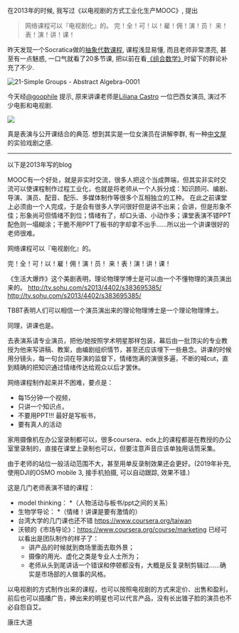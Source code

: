 <!--
.. title: 以电视剧的方式工业化生产MOOC
.. slug: Industrial_production_of_MOOC_as_TV_series
.. date: 2019-9-1 12:00 UTC+08:00
.. tags: 
.. category: 
.. link:
.. description:
.. type: text
-->


在2013年的时候, 我写过《以电视剧的方式工业化生产MOOC》, 提出

> 网络课程可以『电视剧化』的。
> 完！全！可！以！雇！佣！演！员！ 来！表！演！讲！课！

昨天发现一个Socratica做的[抽象代数课程](https://www.youtube.com/playlist?list=PLi01XoE8jYoi3SgnnGorR_XOW3IcK-TP6), 课程浅显易懂, 而且老师非常漂亮, 甚至有一点魅惑, 一口气就看了20多节课, 把以前在看[《组合数学》](http://www.xuetangx.com/courses/course-v1:TsinghuaX+60240013X+sp/about)时留下的群论补充了不少. 

![21-Simple Groups - Abstract Algebra-0001](https://i.loli.net/2019/09/01/uxNL68KgnkvZBFO.png)

今天经[@goophile](https://twitter.com/goophile/status/1168011061825425409) 提示, 原来讲课老师是[Liliana Castro](https://en.wikipedia.org/wiki/Liliana_Castro) 一位巴西女演员, 演过不少电影和电视剧. 

![](https://upload.wikimedia.org/wikipedia/commons/thumb/9/9e/Liliana_Castro01.jpg/640px-Liliana_Castro01.jpg)

真是表演与公开课结合的典范. 想到其实是一位女演员在讲解李群, 有一种[中文屋](https://zh.wikipedia.org/zh-hans/%E4%B8%AD%E6%96%87%E6%88%BF%E9%97%B4) 的实验戏剧之感.

<!-- TEASER_END -->
----

以下是2013年写的blog

MOOC有一个好处，就是非实时交流，很多人把这个当成弊端，但其实非实时交流可以使课程制作过程工业化，也就是将老师从一个人拆分成：知识顾问、编剧、导演、演员、配音、配乐、多媒体制作等很多个互相独立的工种。
在此之前课堂上必须由一个人完成，于是会有很多人学问很好但是讲不出来；会讲，但是形象不佳；形象尚可但情绪不到位；情绪有了，却口头语、小动作多；课堂表演不错PPT配色则一塌糊涂；干脆不用PPT了板书的字却拿不出手……所以出一个讲课很好的老师很难。

网络课程可以『电视剧化』的。

完！全！可！以！雇！佣！演！员！ 来！表！演！讲！课！

《生活大爆炸》这个美剧表明，理论物理学博士是可以由一个不懂物理的演员演出来的。
http://tv.sohu.com/s2013/4402/s383695385/
http://tv.sohu.com/s2013/4402/s383695385/

TBBT表明人们可以相信一个演员演出来的理论物理博士是一个理论物理博士。

同理，讲课也是。

去表演系请专业演员，把他/她按照学术明星那样包装，幕后由一批顶尖的专业教授为他来写讲稿、教案，由编剧组织情节，甚至还应该埋下一些悬念。讲课的时候用分镜头，每一句台词在导演的监督下，情绪饱满的演很多遍，不断的喊cut，直到精确的把知识通过情绪传达给观众以后才罢休。

网络课程制作起来并不困难，要点是：

* 每15分钟一个视频，
* 只讲一个知识点，
* 不要用PPT!!! 最好是写板书，
* 要有真人的活动

家用摄像机在办公室录制都可以，很多coursera、edx上的课程都是在教授的办公室里录制的，直接在课堂上录制也可以，但要注意声音应该单独用话筒采集。

由于老师的站位一般活动范围不大，甚至用单反录制效果还会更好。(2019年补充, 使用DJI的OSMO mobile 3, 接手机拍摄, 可以自动跟踪, 效果不错.)

这是几门老师表演不错的课程：

* model thinking：
    *（人物活动与板书/ppt之间的关系）
* 生物学导论：
    *（情绪！讲课是要有激情的）
* 台湾大学的几门课也还不错
https://www.coursera.org/taiwan
* 沃顿的《市场导论》：https://www.coursera.org/course/marketing
已经可以看出是团队制作的样子了：
    * 讲产品的时候就到商场里面去取外景；
    * 摄像的用光、虚化之类是专业人士所为；
    * 老师从头到尾讲话一个错误和停顿都没有，大概是反复录制剪辑过……确实是市场部的人做事的风格。

以电视剧的方式制作出来的课程，也可以按照电视剧的方式来定价、出售和盈利，前后也可以插播广告，捧出来的明星也可以代言产品，没有长出锥子脸的演员也不必自怨自艾。

康庄大道